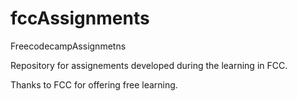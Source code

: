 # fccAssignments
FreecodecampAssignmetns

Repository for assignements developed during the learning in FCC.

Thanks to FCC for offering free learning.

